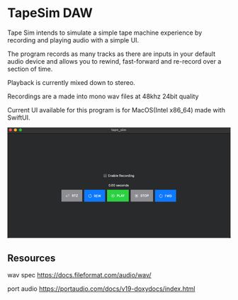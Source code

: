 # TapeSim DAW
Tape Sim intends to simulate a simple tape machine experience by recording and playing audio with a simple UI.

The program records as many tracks as there are inputs in your default audio device and allows you to rewind, fast-forward and re-record over a section of time.

Playback is currently mixed down to stereo. 

Recordings are a made into mono wav files at 48khz 24bit quality

Current UI available for this program is for MacOS(Intel x86_64) made with SwiftUI.

![Image of current UI in MacOS](./macosscreenshot.png)

## Resources

wav spec https://docs.fileformat.com/audio/wav/

port audio https://portaudio.com/docs/v19-doxydocs/index.html